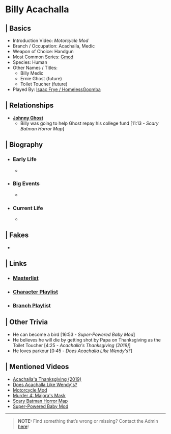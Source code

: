 # Billy Acachalla  


## | Basics  
- Introduction Video: *Motorcycle Mod*  
- Branch / Occupation: Acachalla, Medic  
- Weapon of Choice: Handgun  
- Most Common Series: [Gmod](6.Series/Gmod.html)  
- Species: Human  
- Other Names / Titles:   
  - Billy Medic  
  - Ernie Ghost \(future)
  - Toilet Toucher \(future)
- Played By: [Isaac Frye / HomelessGoomba](3.Siblings/3.4.Isaac-Frye-HomelessGoomba.html)  


## | Relationships  
- [**Johnny Ghost**](5.Characters/Johnny_Ghost.html)  
  - Billy was going to help Ghost repay his college fund \[11:13 - *Scary Batman Horror Map*]


## | Biography  
- ### Early Life  
  -   
- ### Big Events  
  -   
- ### Current Life  
  -   


## | Fakes
- 
 

## | Links  
- ### [Masterlist]()  
- ### [Character Playlist]()  
- ### [Branch Playlist]()  


## | Other Trivia  
- He can become a bird \[16:53 - *Super-Powered Baby Mod*]
- He believes he will die by getting shot by Papa on Thanksgiving as the Toilet Toucher [4:25 - *Acachalla's Thanksgiving (2019)*]
- He loves parkour [0:45 - *Does Acachalla Like Wendy's?*]


## | Mentioned Videos
- [Acachalla'a Thanksgiving \(2019)]()
- [Does Acachalla Like Wendy's?]()
- [Motorcycle Mod](https://youtu.be/gNREBUzmn98)
- [Murder 4: Majora's Mask](https://youtu.be/rJShOzX411o)
- [Scary Batman Horror Map](https://youtu.be/EB9US2_E0J8)
- [Super-Powered Baby Mod](https://youtu.be/jWXZO7cAe3o)

----

> **NOTE:** Find something that’s wrong or missing? Contact the Admin [here](chapter_2.html)!
